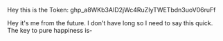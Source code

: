 Hey this is the Token:
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

Hey it's me from the future.
I don't have long so I need to say this quick.
The key to pure happiness is-